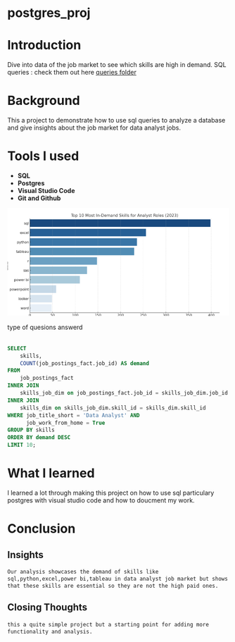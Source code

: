 # postgres_proj

# Introduction

Dive into data of the job market to see which skills are high in demand.
SQL queries : check them out here [queries folder](/queries/)

# Background

This a project to demonstrate how to use sql queries to analyze a database and give insights about the job market for data analyst jobs.

# Tools I used

- **SQL**
- **Postgres**
- **Visual Studio Code**
- **Git and Github**

![The 10 most in demand skills for data analyst](assets\data_analysis_jobs.png)

type of quesions answerd

```sql

SELECT
    skills,
    COUNT(job_postings_fact.job_id) AS demand
FROM
    job_postings_fact
INNER JOIN
    skills_job_dim on job_postings_fact.job_id = skills_job_dim.job_id
INNER JOIN
    skills_dim on skills_job_dim.skill_id = skills_dim.skill_id
WHERE job_title_short = 'Data Analyst' AND
      job_work_from_home = True
GROUP BY skills
ORDER BY demand DESC
LIMIT 10;


```

# What I learned

I learned a lot through making this project on how to use sql particulary postgres with visual studio code and how to doucment my work.

# Conclusion

## Insights

    Our analysis showcases the demand of skills like sql,python,excel,power bi,tableau in data analyst job market but shows that these skills are essential so they are not the high paid ones.

## Closing Thoughts

    this a quite simple project but a starting point for adding more functionality and analysis.

